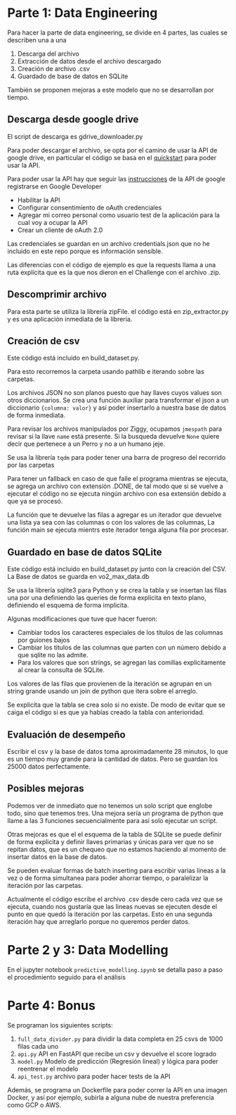 # Parte 1: Data Engineering

Para hacer la parte de data engineering, se divide en 4 partes, las cuales se describen una a una

1. Descarga del archivo
2. Extracción de datos desde el archivo descargado
3. Creación de archivo .csv
4. Guardado de base de datos en SQLite

También se proponen mejoras a este modelo que no se desarrollan por tiempo.

## Descarga desde google drive

El script de descarga es gdrive_downloader.py

Para poder descargar el archivo, se opta por el camino de usar la API de google drive, en particular el código se basa en el [quickstart](https://github.com/googleworkspace/python-samples/blob/main/drive/quickstart/quickstart.py) para poder usar la API. 

Para poder usar la API hay que seguir las [instrucciones](https://developers.google.com/drive/api/quickstart/python?hl=es-419) de la API de google registrarse en Google Developer
- Habilitar la API
- Configurar consentimiento de oAuth credenciales
- Agregar mi correo personal como usuario test de la aplicación para la cual voy a ocupar la API
- Crear un cliente de oAuth 2.0

Las credenciales se guardan en un archivo credentials.json que no he incluido en este repo porque es información sensible.

Las diferencias con el código de ejemplo es que la requests llama a una ruta explícita que es la que nos dieron en el Challenge con el archivo .zip.

## Descomprimir archivo

Para esta parte se utiliza la librería zipFile. el código está en zip_extractor.py y es una aplicación inmediata de la librería.

## Creación de csv

Este código está incluido en build_dataset.py.

Para esto recorremos la carpeta usando pathlib e iterando sobre las carpetas.

Los archivos JSON no son planos puesto que hay llaves cuyos values son otros diccionarios. Se crea una función auxiliar para transformar el json a un diccionario `{columna: valor}` y así poder insertarlo a nuestra base de datos de forma inmediata. 

Para revisar los archivos manipulados por Ziggy, ocupamos `jmespath` para revisar si la llave `name` está presente. Si la busqueda devuelve `None` quiere decir que pertenece a un Perro y no a un humano jeje.

Se usa la librería `tqdm` para poder tener una barra de progreso del recorrido por las carpetas

Para tener un fallback en caso de que falle el programa mientras se ejecuta, se agrega un archivo con extensión .DONE, de tal modo que si se vuelve a ejecutar el código no se ejecuta ningún archivo con esa extensión debido a que ya se procesó.

La función que te devuelve las filas a agregar es un iterador que devuelve una lista ya sea con las columnas o con los valores de las columnas, La función main se ejecuta mientrs este iterador tenga alguna fila por procesar.

## Guardado en base de datos SQLite

Este código está incluido en build_dataset.py junto con la creación del CSV. La Base de datos se guarda en vo2_max_data.db

Se usa la librería sqlite3 para Python y se crea la tabla y se insertan las filas una por una definiendo las queries de forma explícita en texto plano, definiendo el esquema de forma implicita. 

Algunas modificaciones que tuve que hacer fueron:
- Cambiar todos los caracteres especiales de los títulos de las columnas por guiones bajos
- Cambiar los titulos de las columnas que parten con un número debido a que sqlite no las admite.
- Para los valores que son strings, se agregan las comillas explicitamente al crear la consulta de SQLite.

Los valores de las filas que provienen de la iteración se agrupan en un string grande usando un join de python que itera sobre el arreglo. 

Se explicita que la tabla se crea solo si no existe. De modo de evitar que se caiga el código si es que ya habías creado la tabla con anterioridad.

## Evaluación de desempeño

Escribir el csv y la base de datos toma aproximadamente 28 minutos, lo que es un tiempo muy grande para la cantidad de datos. Pero se guardan los 25000 datos perfectamente.

## Posibles mejoras

Podemos ver de inmediato que no tenemos un solo script que englobe todo, sino que tenemos tres. Una mejora sería un programa de python que llame a las 3 funciones secuencialmente para así solo ejecutar un script.

Otras mejoras es que el el esquema de la tabla de SQLite se puede definir de forma explicita y definir llaves primarias y únicas para ver que no se repitan datos, que es un chequeo que no estamos haciendo al momento de insertar datos en la base de datos.

Se pueden evaluar formas de batch inserting para escribir varias lineas a la vez o de forma simultanea para poder ahorrar tiempo, o paralelizar la iteración por las carpetas.

Actualmente el código escribe el archivo .csv desde cero cada vez que se ejecuta, cuando nos gustaría que las lineas nuevas se ejecuten desde el punto en que quedó la iteración por las carpetas. Esto en una segunda iteración hay que arreglarlo porque no queremos perder datos. 

# Parte 2 y 3: Data Modelling

En el jupyter notebook `predictive_modelling.ipynb` se detalla paso a paso el procedimiento seguido para el análisis

# Parte 4: Bonus

Se programan los siguientes scripts:
1. `full_data_divider.py` para dividir la data completa en 25 csvs de 1000 filas cada uno
2. `api.py` API en FastAPI que recibe un csv y devuelve el score logrado 
3. `model.py` Modelo de predicción (Regresión lineal) y lógica para poder reentrenar el modelo
4. `api_test.py` archivo para poder hacer tests de la API

Además, se programa un Dockerfile para poder correr la API en una imagen Docker, y así por ejemplo, subirla a alguna nube de nuestra preferencia como GCP o AWS.